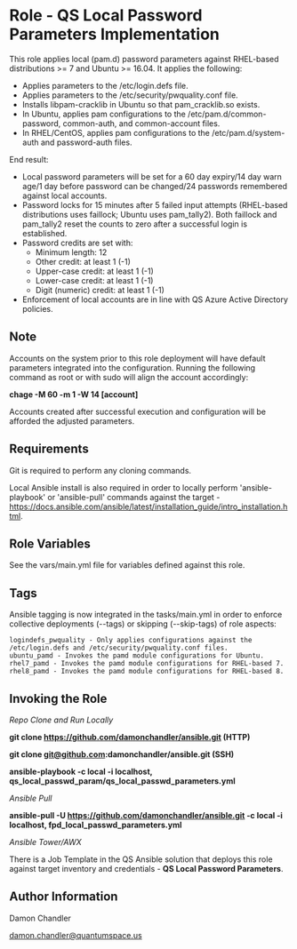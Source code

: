 Role - QS Local Password Parameters Implementation
=========

This role applies local (pam.d) password parameters against RHEL-based distributions >= 7 and Ubuntu >= 16.04.  It applies the following:

* Applies parameters to the /etc/login.defs file.
* Applies parameters to the /etc/security/pwquality.conf file.
* Installs libpam-cracklib in Ubuntu so that pam_cracklib.so exists.
* In Ubuntu, applies pam configurations to the /etc/pam.d/common-password, common-auth, and common-account files.
* In RHEL/CentOS, applies pam configurations to the /etc/pam.d/system-auth and password-auth files.

End result:
 
* Local password parameters will be set for a 60 day expiry/14 day warn age/1 day before password can be changed/24 passwords remembered against local accounts.
* Password locks for 15 minutes after 5 failed input attempts (RHEL-based distributions uses faillock; Ubuntu uses pam_tally2).  Both faillock and pam_tally2 reset the counts to zero after a successful login is established. 
* Password credits are set with: 
    * Minimum length: 12 
    * Other credit: at least 1 (-1)
    * Upper-case credit: at least 1 (-1)
    * Lower-case credit: at least 1 (-1)
    * Digit (numeric) credit: at least 1 (-1) 
* Enforcement of local accounts are in line with QS Azure Active Directory policies.

Note
------------

Accounts on the system prior to this role deployment will have default parameters integrated into the configuration.  Running the following command as root or with sudo will align the account accordingly:

**chage -M 60 -m 1 -W 14 [account]**

Accounts created after successful execution and configuration will be afforded the adjusted parameters.

Requirements
------------
Git is required to perform any cloning commands.

Local Ansible install is also required in order to locally perform 'ansible-playbook' or 'ansible-pull' commands against the target - https://docs.ansible.com/ansible/latest/installation_guide/intro_installation.html.

Role Variables
--------------

See the vars/main.yml file for variables defined against this role.

Tags
----------------

Ansible tagging is now integrated in the tasks/main.yml in order to enforce collective deployments (--tags) or skipping (--skip-tags) of role aspects:
    
    logindefs_pwquality - Only applies configurations against the /etc/login.defs and /etc/security/pwquality.conf files.
    ubuntu_pamd - Invokes the pamd module configurations for Ubuntu.
    rhel7_pamd - Invokes the pamd module configurations for RHEL-based 7.
    rhel8_pamd - Invokes the pamd module configurations for RHEL-based 8.

Invoking the Role
----------------

 *Repo Clone and Run Locally*

**git clone https://github.com/damonchandler/ansible.git (HTTP)**

**git clone git@github.com:damonchandler/ansible.git (SSH)**

**ansible-playbook -c local -i localhost, qs_local_passwd_param/qs_local_passwd_parameters.yml**

*Ansible Pull*

**ansible-pull -U https://github.com/damonchandler/ansible.git -c local -i localhost, fpd_local_passwd_parameters.yml** 

*Ansible Tower/AWX*

There is a Job Template in the QS Ansible solution that deploys this role against target inventory and credentials - **QS Local Password Parameters**.

Author Information
------------------

Damon Chandler
    
damon.chandler@quantumspace.us